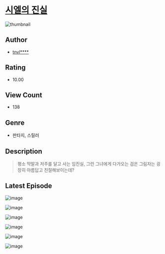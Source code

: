 # [시엘의 진실](https://comic.naver.com/bestChallenge/list?titleId=810253)
![thumbnail](https://image-comic.pstatic.net/user_contents_data/challenge_comic/2023/05/23/295211/upload_3544439801534375521_480x623.jpeg)

## Author
- [tnvl****](https://comic.naver.com/artistTitle?id=295211)

## Rating
- 10.00

## View Count
- 138

## Genre
- 판타지, 스릴러

## Description
> 평소 막말과 저주를 달고 사는 임진실, 그런 그녀에게 다가오는 검은 그림자는 굉장히 아름답고 친절해보이는데?


## Latest Episode
![image](https://image-comic.pstatic.net/user_contents_data/challenge_comic/2023/05/23/295211/upload_3688786951398372406.jpeg)

![image](https://image-comic.pstatic.net/user_contents_data/challenge_comic/2023/05/23/295211/upload_7233124269040087602.jpeg)

![image](https://image-comic.pstatic.net/user_contents_data/challenge_comic/2023/05/23/295211/upload_7363495781630751025.jpeg)

![image](https://image-comic.pstatic.net/user_contents_data/challenge_comic/2023/05/23/295211/upload_3832903273399333476.jpeg)

![image](https://image-comic.pstatic.net/user_contents_data/challenge_comic/2023/05/23/295211/upload_3761179922272446005.jpeg)

![image](https://image-comic.pstatic.net/user_contents_data/challenge_comic/2023/05/23/295211/upload_7016944005190529890.jpeg)
